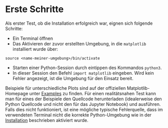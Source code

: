# Erste Schritte

Als erster Test, ob die Installation erfolgreich war, eignen sich folgende Schritte:
* Ein Terminal öffnen
* Das Aktivieren der zuvor erstellten Umgebung, in die `matplotlib` installiert wurde über:
```shell
source <name-meiner-umgebung>/bin/activate
```
* Starten einer Python-Session durch eintippen des Kommandos `python3`.
* In dieser Session den Befehl `import matplotlib` eingeben. Wird kein Fehler angezeigt, ist die Umgebung für den Einsatz bereit.

Beispiele für unterschiedliche Plots sind auf der offiziellen Matplotlib-Homepage unter [Examples](https://matplotlib.org/stable/gallery/index.html) zu finden.
Für einen realitätsnahen Test kann man für eines der Beispiele den Quellcode herunterladen (idealerweise den Python Quellcode und nicht den für das Jupyter Notebook) und ausführen.
Falls dies nicht funktioniert, ist eine mögliche typische Fehlerquelle, dass im verwendeten Terminal nicht die korrekte Python-Umgebung wie in der [Installation](04_03_01_Python_Matplotlib_Installation.md) beschrieben aktiviert wurde.
